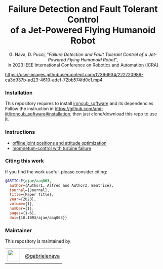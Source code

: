 <h1 align="center">
  Failure Detection and Fault Tolerant Control  <br/> of a Jet-Powered Flying Humanoid Robot
</h1>

<div align="center">

  G. Nava, D. Pucci, "_Failure Detection and Fault Tolerant Control of a Jet-Powered Flying Humanoid Robot_",  <br/> in 2023 IEEE International Conference on Robotics and Automation (ICRA)
  
</div>

<p align="center">
  
https://user-images.githubusercontent.com/12396934/222720989-ca3d937b-ad23-4610-adef-72bb574fd0e1.mp4
  
</p>

### Installation

This repository requires to install [ironcub_software](https://github.com/ami-iit/ironcub_software) and its dependencies. Follow the instruction in https://github.com/ami-iit/ironcub_software#installation, then just clone/download this repo to use it.

### Instructions

- [offline joint positions and attitude optimization](https://github.com/ami-iit/paper_nava_2023_icra_fault-control-ironcub/blob/main/software/jetFaillureOptimization/README.md)
- [momnetum-control with turbine failure](https://github.com/ami-iit/paper_nava_2023_icra_fault-control-ironcub/blob/main/software/momentumBasedFailureControl/README.md)

### Citing this work

If you find the work useful, please consider citing:

```bibtex
@ARTICLE{ajae/aaq063,
  author={Author1, Alfred and Author2, Beatrice},
  journal={Journal},
  title={Paper Title},
  year={2023},
  volume={1},
  number={1},
  pages={1-6},
  doi={10.1093/ajae/aaq063}}
```

### Maintainer

This repository is maintained by:

| | |
|:---:|:---:|
| [<img src="https://github.com/gabrielenava.png" width="40">](https://github.com/gabrielenava) | [@gabrielenava](https://github.com/gabrielenava) |
